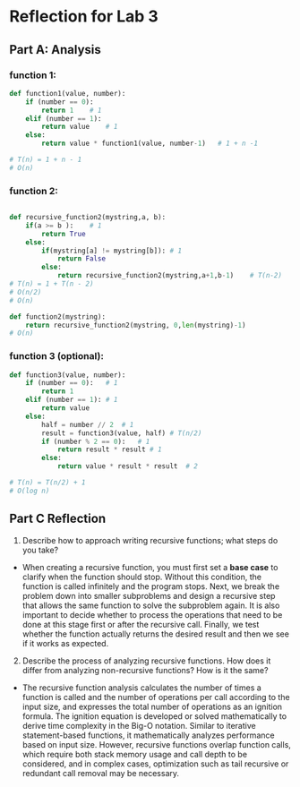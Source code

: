 # Reflection for Lab 3

## Part A: Analysis

### function 1:


```python
def function1(value, number):
	if (number == 0):
		return 1	# 1
	elif (number == 1):
		return value	# 1
	else:
		return value * function1(value, number-1)	# 1 + n -1

# T(n) = 1 + n - 1
# O(n)
```

### function 2:


```python

def recursive_function2(mystring,a, b):
	if(a >= b ):	# 1
		return True	
	else:
		if(mystring[a] != mystring[b]):	# 1
			return False
		else:
			return recursive_function2(mystring,a+1,b-1)	# T(n-2)
# T(n) = 1 + T(n - 2)
# O(n/2)
# O(n)

def function2(mystring):
	return recursive_function2(mystring, 0,len(mystring)-1)
# O(n)
```

### function 3 (optional):


```python
def function3(value, number):
	if (number == 0):	# 1
		return 1
	elif (number == 1):	# 1
		return value
	else:
		half = number // 2	# 1
		result = function3(value, half)	# T(n/2)
		if (number % 2 == 0):	# 1
			return result * result # 1
		else:
			return value * result * result	# 2

# T(n) = T(n/2) + 1
# O(log n)

```

## Part C Reflection

1. Describe how to approach writing recursive functions; what steps do you take?
- When creating a recursive function, you must first set a **base case** to clarify when the function should stop. Without this condition, the function is called infinitely and the program stops. Next, we break the problem down into smaller subproblems and design a recursive step that allows the same function to solve the subproblem again. It is also important to decide whether to process the operations that need to be done at this stage first or after the recursive call. Finally, we test whether the function actually returns the desired result and then we see if it works as expected.

2. Describe the process of analyzing recursive functions. How does it differ from analyzing non-recursive functions? How is it the same?
- The recursive function analysis calculates the number of times a function is called and the number of operations per call according to the input size, and expresses the total number of operations as an ignition formula. The ignition equation is developed or solved mathematically to derive time complexity in the Big-O notation.
Similar to iterative statement-based functions, it mathematically analyzes performance based on input size. However, recursive functions overlap function calls, which require both stack memory usage and call depth to be considered, and in complex cases, optimization such as tail recursive or redundant call removal may be necessary.